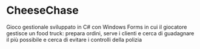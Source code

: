 # CheeseChase
Gioco gestionale sviluppato in C# con Windows Forms in cui il giocatore gestisce un food truck: prepara ordini, serve i clienti e cerca di guadagnare il più possibile e cerca di evitare i controlli della polizia
